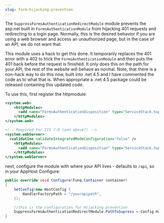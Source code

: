 ```yaml
---
slug: form-hijacking-prevention
---
```


The `SuppressFormsAuthenticationRedirectModule` module prevents the asp.net built in `FormsAuthenticationModule` from hijacking 401 requests and redirecting to a login page.  Normally, this is the desired behavior if you are using a web browser and access an unauthorized page, but in the case of an API, we do not want that.

This module uses a hack to get this done.  It temporarily replaces the 401 error with a 402 to trick the `FormsAuthenticationModule` and then puts the 401 back before the request is finished.   It only does this on the path for your API, the rest of the website will behave as normal.   Note, that there is a non-hack way to do this now, built into .net 4.5 and I have commented the code as to what that is.  When appropriate a .net 4.5 package could be released containing this updated code.

To use this, first register the httpmodule:

```xml
<system.web>
    <httpModules>
      <add name="FormsAuthenticationDisposition" type="ServiceStack.SuppressFormsAuthenticationRedirectModule, ServiceStack" />
    </httpModules>
</system.web>

<!-- Required for IIS 7.0 (and above?) -->
<system.webServer>
  <validation validateIntegratedModeConfiguration="false" />
    <httpModules>
      <add name="FormsAuthenticationDisposition" type="ServiceStack.SuppressFormsAuthenticationRedirectModule, ServiceStack" />
    </httpModules>
</system.webServer>
```

next, configure the module with where your API lives - defaults to `/api`, so in your AppHost Configure:

```csharp
public override void Configure(Funq.Container container)
{
    SetConfig(new HostConfig {
        HandlerFactoryPath = "/yourapipath",
    });

    //this is the configuration for Hijacking prevention
    SuppressFormsAuthenticationRedirectModule.PathToSupress = Config.HandlerFactoryPath;
}
```
